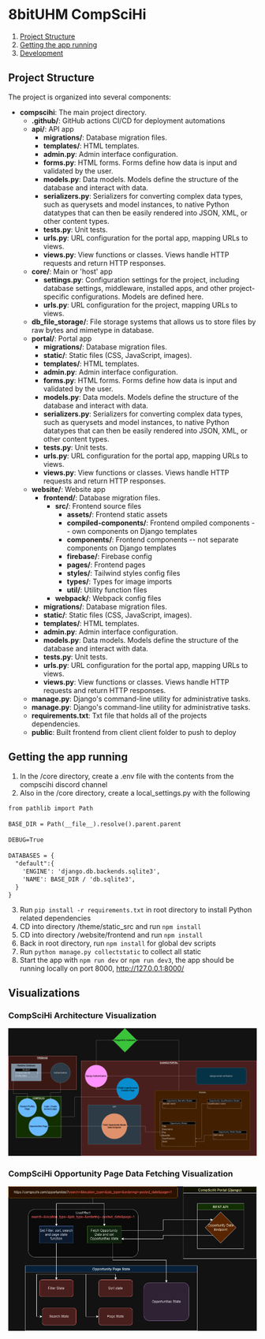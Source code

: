 # 8bitUHM CompSciHi

1. [Project Structure](#project-structure)
2. [Getting the app running](#getting-the-app-running)
3. [Development](#development)

## Project Structure

The project is organized into several components:

- **compscihi**: The main project directory.
  - **.github/**: GitHub actions CI/CD for deployment automations
  - **api/**: API app
    - **migrations/**: Database migration files.
    - **templates/**: HTML templates.
    - **admin.py**: Admin interface configuration.
    - **forms.py**: HTML forms. Forms define how data is input and validated by the user.
    - **models.py**: Data models. Models define the structure of the database and interact with data.
    - **serializers.py**: Serializers for converting complex data types, such as querysets and model instances, to native Python datatypes that can then be easily rendered into JSON, XML, or other content types.
    - **tests.py**: Unit tests.
    - **urls.py**: URL configuration for the portal app, mapping URLs to views.
    - **views.py**: View functions or classes. Views handle HTTP requests and return HTTP responses.
  - **core/**: Main or 'host' app
    - **settings.py**: Configuration settings for the project, including database settings, middleware, installed apps, and other project-specific configurations. Models are defined here.
    - **urls.py**: URL configuration for the project, mapping URLs to views.
  - **db_file_storage/**: File storage systems that allows us to store files by raw bytes and mimetype in database.
  - **portal/**: Portal app
    - **migrations/**: Database migration files.
    - **static/**: Static files (CSS, JavaScript, images).
    - **templates/**: HTML templates.
    - **admin.py**: Admin interface configuration.
    - **forms.py**: HTML forms. Forms define how data is input and validated by the user.
    - **models.py**: Data models. Models define the structure of the database and interact with data.
    - **serializers.py**: Serializers for converting complex data types, such as querysets and model instances, to native Python datatypes that can then be easily rendered into JSON, XML, or other content types.
    - **tests.py**: Unit tests.
    - **urls.py**: URL configuration for the portal app, mapping URLs to views.
    - **views.py**: View functions or classes. Views handle HTTP requests and return HTTP responses.
  - **website/**: Website app
    - **frontend/**: Database migration files.
      - **src/**: Frontend source files
        - **assets/**: Frontend static assets
        - **compiled-components/**: Frontend ompiled components -- own components on Django templates
        - **components/**: Frontend components -- not separate components on Django templates
        - **firebase/**: Firebase config
        - **pages/**: Frontend pages
        - **styles/**: Tailwind styles config files
        - **types/**: Types for image imports
        - **util/**: Utility function files
      - **webpack/**: Webpack config files
    - **migrations/**: Database migration files.
    - **static/**: Static files (CSS, JavaScript, images).
    - **templates/**: HTML templates.
    - **admin.py**: Admin interface configuration.
    - **models.py**: Data models. Models define the structure of the database and interact with data.
    - **tests.py**: Unit tests.
    - **urls.py**: URL configuration for the portal app, mapping URLs to views.
    - **views.py**: View functions or classes. Views handle HTTP requests and return HTTP responses.
  - **manage.py**: Django's command-line utility for administrative tasks.
  - **manage.py**: Django's command-line utility for administrative tasks.
  - **requirements.txt**: Txt file that holds all of the projects dependencies.
  - **public**: Built frontend from client client folder to push to deploy

## Getting the app running

1. In the /core directory, create a .env file with the contents from the compscihi discord channel
2. Also in the /core directory, create a local_settings.py with the following
```
from pathlib import Path

BASE_DIR = Path(__file__).resolve().parent.parent

DEBUG=True

DATABASES = {
  "default":{
    'ENGINE': 'django.db.backends.sqlite3',
    'NAME': BASE_DIR / 'db.sqlite3',
  }
}
```
3. Run ```pip install -r requirements.txt``` in root directory to install Python related dependencies
4. CD into directory /theme/static_src and run ```npm install```
5. CD into directory /website/frontend and run ```npm install```
6. Back in root directory, run ```npm install``` for global dev scripts
7. Run ```python manage.py collectstatic``` to collect all static
8. Start the app with ```npm run dev``` or ```npm run dev3```, the app should be running locally on port 8000, http://127.0.0.1:8000/

## Visualizations

### CompSciHi Architecture Visualization

![Architecture-visual](/visualizations/compscihi-visual-v1.png)

### CompSciHi Opportunity Page Data Fetching Visualization

![Opportunity-page-fetching-visual](/visualizations/compschihi-opportunity-page-visual-v1.png)


